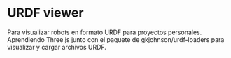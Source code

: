# URDF viewer 

Para visualizar robots en formato URDF para proyectos personales. Aprendiendo Three.js junto con el paquete de  gkjohnson/urdf-loaders para visualizar y cargar archivos URDF.

